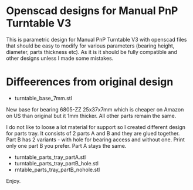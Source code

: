 # Openscad designs for Manual PnP Turntable V3

This is parametric design for Manual PnP Turntable V3 with openscad files that should be easy to modify for various parameters (bearing height, diameter, parts thickness etc). 
As it is it should be fully compatible and other designs unless I made some mistakes.

# Diffeerences from original design

- turntable_base_7mm.stl 
 
New base for bearing 6805-ZZ 25x37x7mm which is cheaper on Amazon on US than original but it 1mm thicker. All other parts remain the same.

I do not like to loose a lot material for support so I created different design for parts tray. It consists of 2 parts A and B and they are glued together. 
Part B has 2 variants - with hole for bearing access and without one. Print only one part B you prefer. Part A stays the same.

- turntable_parts_tray_partA.stl
- turntable_parts_tray_partB_hole.stl
- rntable_parts_tray_partB_nohole.stl

Enjoy.

